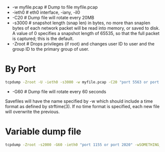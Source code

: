 <!-- TITLE: Tcpdump -->
<!-- SUBTITLE: A quick summary of Tcpdump -->

* -w myfile.pcap  #  Dump to file myfile.pcap
* -ieth0                 # eth0 interface,  -iany, -il0
* -C20                  # Dump file will rotate every 20MB
* -s3000               # snapshot length (snap len) in bytes, no more than snaplen bytes of each network packet will be read into memory, or saved to disk.  A value of 0 specifies a snapshot length of 65535, so that the full packet is captured; this is the default.
* -Zroot                # Drops privileges (if root) and changes user ID to user and the group ID to the primary group of user.
# By Port

```sh
tcpdump -Zroot -U -ieth0 -s3000 -w myfile.pcap -C20 "port 5563 or port 15562"
```

* -G60  # Dump file will rotate every 60 seconds


Savefiles will have the name specified by -w which should include a time format as defined by strftime(3).  If no time format is specified, each new file will overwrite the previous.
# Variable dump file 
```sh
tcpdump -Zroot -s2000 -G60 -ieth0 "port 1155 or port 2020" -wSOMETHING_201804.%F_%T_pcap 
```